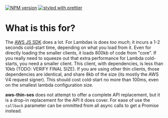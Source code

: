 [![NPM version](https://img.shields.io/npm/v/aws-thin-ses.svg)](https://www.npmjs.com/package/aws-thin-ses)
[![styled with prettier](https://img.shields.io/badge/styled_with-prettier-ff69b4.svg)](https://github.com/prettier/prettier)

# What is this for?

The [AWS JS SDK](https://github.com/aws/aws-sdk-js) does a lot. For Lambdas is does *too much*; it incurs a 1-2 seconds cold-start time, depending on what you load from it. Even for directly loading the smaller clients, it loads 800kb of code from "core". If you really need to squeeze out that extra performance for Lambda cold-starts, you need a smaller client. This client, with dependencies, is less than 10kb (TODO: VERIFY FINAL SIZE). If you are using other thin clients, those dependencies are identical, and share 8kb of the size (its mostly the AWS V4 request signer). This should cost cold-start no more than 100ms, even on the smallest lambda configuration size.

**aws-thin-ses** does not attempt to offer a complete API replacement, but it is a drop-in replacement for the API it does cover. For ease of use the `callback` parameter can be ommitted from all async calls to get a Promise instead.